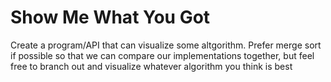 # Show Me What You Got

Create a program/API that can visualize some altgorithm. Prefer merge sort if possible so that
we can compare our implementations together, but feel free to branch out and visualize whatever
algorithm you think is best

